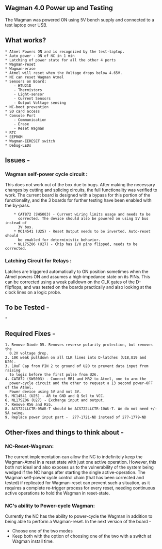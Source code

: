 ## Wagman 4.0 Power up and Testing 

The Wagman was powered ON using 5V bench supply and connected to a test 
laptop over USB. 

## What works?
    * Atmel Powers ON and is recognized by the test-laptop. 
    * Auto power - ON of NC in 1 min
    * Latching of power state for all the other 4 ports
    * Wagman-reset
    * Wagman-erase
    * Atmel will reset when the Voltage drops below 4.65V.
    * NC can reset Wagman Atmel 
    * Sensors on Board:
        - HTU21D
        - Thermistors
        - Light-sensor
        - Current Sensors
        - Output Voltage sensing 
    * NC-boot prevention
    * SD card access 
    * Console Port
        - Communication 
        - Erase
        - Reset Wagman
    * RTC
    * EEPROM
    * Wagman-EERESET switch
    * Debug-LEDs
        
## Issues - 

### Wagman self-power cycle circuit :

This does not work out of the box due to bugs. After making the necessary 
changes by cutting and splicing circuits, the full functionality was 
verified to work. The current board is designed with a bypass for this portion of 
the functionality, and the 3 boards for further testing have been enabled with 
the by-pass. 

        * CAT872 (SWS003) - Current wiring limits usage and needs to be 
          corrected. The device should also be powered on using 5V bus instead of 
          3V bus. 
        * MC14541 (U25) - Reset Output needs to be inverted. Auto-reset should 
          be enabled for deterministic behavior. 
        * NL17SZ06 (U27) - Chip has I/O pins flipped, needs to be corrected. 
        
### Latching Circuit for Relays :
Latches are triggered automatically to ON position sometimes when the 
Atmel powers ON and assumes a high-impedance state on its PINs. This can be 
corrected using a weak pulldown on the CLK gates of the D-flipflops, and 
was tested on the boards practically and also looking at the clock lines on 
a logic probe. 

    
## To be Tested - 

    * 

## Required Fixes - 

    1. Remove Diode D5. Removes reverse polarity protection, but removes the 
      0.2V voltage drop. 
    2. 10K weak pulldown on all CLK lines into D-latches (U18,U19 and U20).
    3. 10uF Cap from PIN 2 to ground of U20 to prevent data input from raising 
      to logic before the first pulse from U26. 
    4. CAT872 (SWS003) - Connect MR1 and MR2 to Atmel, one to arm the 
      power-cycle circuit and the other to request a 13 second power-OFF of the Atmel. 
      Power device using 5V and not 3V. 
    5. MC14541 (U25) - AR to GND and Q Sel to VCC. 
    6. NL17SZ06 (U27) - Exchange input and output. 
    7. Remove R56 and R55. 
    8. ACS722LLCTR-05AB-T should be ACS722LLCTR-10AU-T. We do not need +/- 5A swing. 
    9. Replace power input part -  277-1721-ND instead of 277-1779-ND 
    
## Other-fixes and things to think about -

### NC-Reset-Wagman: 
The current implementation can allow the NC to indefinitely keep the 
Wagman-Atmel in a reset state with just one active operation. However, 
this both not ideal and also exposes us to the vulnerability of the system being 
wedged if the NC hangs after starting the single active-operation. The Wagman 
self-power cycle control chain (that has been corrected and tested) if 
replicated for Wagman-reset can prevent such a situation, as it requires a 
complete re-trigger process for every reset, 
needing continuous active operations to hold the Wagman in reset-state. 

### NC's ability to Power-cycle Wagman:

Currently the NC has the ability to power-cycle the Wagman in addition to being able 
to perform a Wagman-reset. In the next version of the board - 
 * Choose one of the two modes
 * Keep both with the option of choosing one of the two with a switch at Wagman 
   install time. 

    
